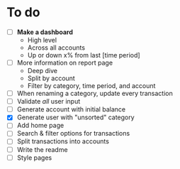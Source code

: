 # To do
- [ ] **Make a dashboard**
  - High level
  - Across all accounts
  - Up or down x% from last [time period]
- [ ] More information on report page
  - Deep dive
  - Split by account
  - Filter by category, time period, and account
- [ ] When renaming a category, update every transaction
- [ ] Validate *all* user input
- [ ] Generate account with initial balance
- [x] Generate user with "unsorted" category
- [ ] Add home page
- [ ] Search & filter options for transactions
- [ ] Split transactions into accounts
- [ ] Write the readme
- [ ] Style pages
